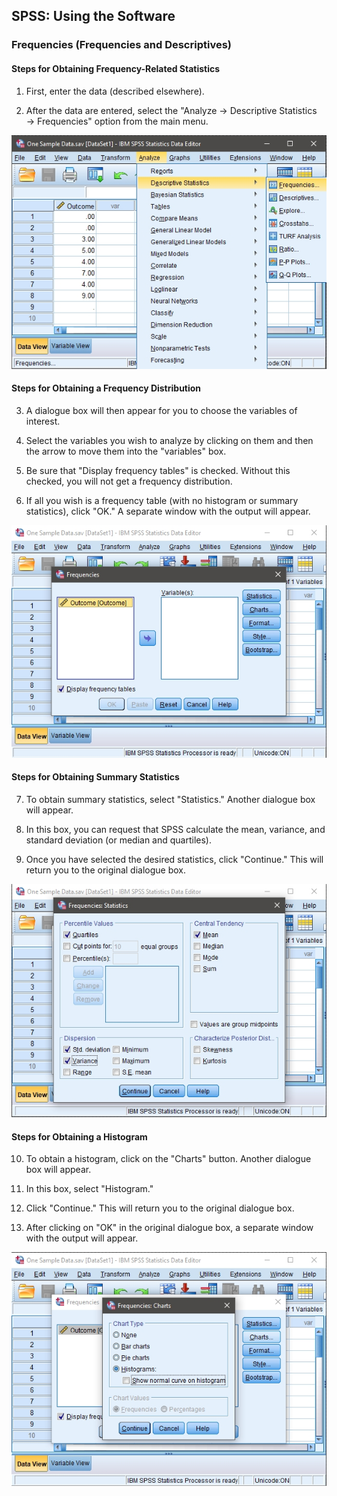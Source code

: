 ## SPSS: Using the Software

### Frequencies (Frequencies and Descriptives) 

#### Steps for Obtaining Frequency-Related Statistics

1. First, enter the data
 (described elsewhere). 

2. After the data are entered,
 select the "Analyze →
 Descriptive Statistics → 
 Frequencies" option from 
 the main menu. 

<p align="center"><kbd><img src="image11.png"></kbd></p>

#### Steps for Obtaining a Frequency Distribution

3. A dialogue box will then 
 appear for you to choose 
 the variables of interest. 

4. Select the variables you 
 wish to analyze by 
 clicking on them and then
 the arrow to move them 
 into the "variables" box.

5. Be sure that "Display
 frequency tables" is 
 checked. Without this
 checked, you will not get
 a frequency distribution.

6. If all you wish is a 
 frequency table (with no 
 histogram or summary 
 statistics), click "OK." A 
 separate window with the 
 output will appear.

<p align="center"><kbd><img src="image12.png"></kbd></p>

#### Steps for Obtaining Summary Statistics 
 
7. To obtain summary
 statistics, select 
 "Statistics." Another
 dialogue box will appear.

8. In this box, you can request 
 that SPSS calculate the
 mean, variance, and
 standard deviation (or 
 median and quartiles). 

9. Once you have selected the 
 desired statistics, click
 "Continue." This will
 return you to the original 
 dialogue box.

<p align="center"><kbd><img src="image13.png"></kbd></p>

#### Steps for Obtaining a Histogram 

10. To obtain a histogram, click 
 on the "Charts" button.
 Another dialogue box will
 appear.

11. In this box, select
 "Histogram." 

12. Click "Continue." This will
 return you to the original 
 dialogue box.

13. After clicking on "OK" in
 the original dialogue box, 
 a separate window with the 
 output will appear.

<p align="center"><kbd><img src="image14.png"></kbd></p>
